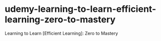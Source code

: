 # udemy-learning-to-learn-efficient-learning-zero-to-mastery
 Learning to Learn [Efficient Learning]: Zero to Mastery
